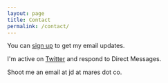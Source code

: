 ```yaml
---
layout: page
title: Contact
permalink: /contact/
---
```


You can [sign up](http://eepurl.com/bvWszX) to get my email updates.

I'm active on [Twitter](https://twitter.com/jdmaresco) and respond to Direct Messages.

Shoot me an email at jd at mares dot co.
